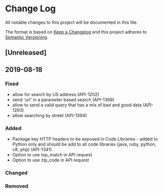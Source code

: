 # Change Log
All notable changes to this project will be documented in this file.

The format is based on [Keep a Changelog](http://keepachangelog.com/)
and this project adheres to [Semantic Versioning](http://semver.org/).

## [Unreleased]
## 2019-08-18
### Fixed
- allow for search by US address (API-1202)
- send 'url' in a parameter based search (API-1369)
- allow to send a valid query that has a mix of bad and good data (API-1293)
- allow searching by street (API-1394)

### Added
- Package key HTTP headers to be exposed in Code Libraries - added to Python only and should be add to all code libraries (java, ruby, python, c#, php) (API-1341)
- Option to use top_match in API request
- Option to use zip_code in API request

### Changed


### Removed
